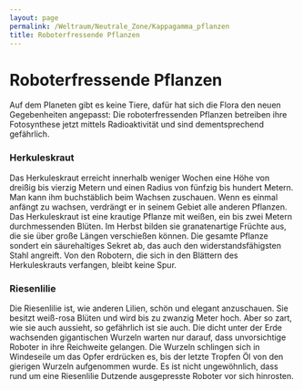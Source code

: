```yaml
---
layout: page
permalink: /Weltraum/Neutrale_Zone/Kappagamma_pflanzen
title: Roboterfressende Pflanzen
---
```



# Roboterfressende Pflanzen


Auf dem Planeten gibt es keine Tiere, dafür hat sich die Flora den neuen Gegebenheiten angepasst: Die roboterfressenden Pflanzen betreiben ihre Fotosynthese jetzt mittels Radioaktivität und sind dementsprechend gefährlich.

### Herkuleskraut

Das Herkuleskraut erreicht innerhalb weniger Wochen eine Höhe von dreißig bis vierzig Metern und einen Radius von fünfzig bis hundert Metern. Man kann ihm buchstäblich beim Wachsen zuschauen. Wenn es einmal anfängt zu wachsen, verdrängt er in seinem Gebiet alle anderen Pflanzen. Das Herkuleskraut ist eine krautige Pflanze mit weißen, ein bis zwei Metern durchmessenden Blüten. Im Herbst bilden sie granatenartige Früchte aus, die sie über große Längen verschießen können. Die gesamte Pflanze sondert ein säurehaltiges Sekret ab, das auch den widerstandsfähigsten Stahl angreift. Von den Robotern, die sich in den Blättern des Herkuleskrauts verfangen, bleibt keine Spur.

### Riesenlilie

Die Riesenlilie ist, wie anderen Lilien, schön und elegant anzuschauen. Sie besitzt weiß-rosa Blüten und wird bis zu zwanzig Meter hoch. Aber so zart, wie sie auch aussieht, so gefährlich ist sie auch. Die dicht unter der Erde wachsenden gigantischen Wurzeln warten nur darauf, dass unvorsichtige Roboter in ihre Reichweite gelangen. Die Wurzeln schlingen sich in Windeseile um das Opfer erdrücken es, bis der letzte Tropfen Öl von den gierigen Wurzeln aufgenommen wurde. Es ist nicht ungewöhnlich, dass rund um eine Riesenlilie Dutzende ausgepresste Roboter vor sich hinrosten.




